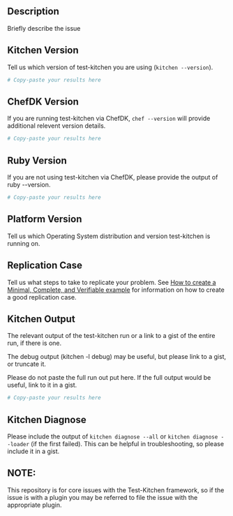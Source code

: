 ## Description

Briefly describe the issue

## Kitchen Version

Tell us which version of test-kitchen you are using (`kitchen --version`).  

```ruby
# Copy-paste your results here
```

## ChefDK Version

If you are running test-kitchen via ChefDK, `chef --version` will provide additional relevent version details.

```ruby
# Copy-paste your results here
```

## Ruby Version

If you are not using test-kitchen via ChefDK, please provide the output of ruby --version.

```ruby
# Copy-paste your results here
```

## Platform Version

Tell us which Operating System distribution and version test-kitchen is running on.

## Replication Case

Tell us what steps to take to replicate your problem.  See [How to create a Minimal, Complete, and Verifiable example](https://stackoverflow.com/help/mcve)
for information on how to create a good replication case.

## Kitchen Output

The relevant output of the test-kitchen run or a link to a gist of the entire run, if there is one.

The debug output (kitchen -l debug) may be useful, but please link to a gist, or truncate it.

Please do not paste the full run out put here.  If the full output would be useful, link to it in a gist.

```ruby
# Copy-paste your results here
```

## Kitchen Diagnose

Please include the output of `kitchen diagnose --all` or `kitchen diagnose --loader` (if the first failed).  This can be helpful in troubleshooting, so please include it in a gist.

## NOTE:

This repository is for core issues with the Test-Kitchen framework, so if the issue is with a plugin you may be referred to file the issue with the appropriate plugin.